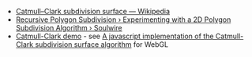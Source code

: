 - [Catmull–Clark subdivision surface — Wikipedia](https://en.wikipedia.org/wiki/Catmull%E2%80%93Clark_subdivision_surface)
- [Recursive Polygon Subdivision › Experimenting with a 2D Polygon Subdivision Algorithm › Soulwire](http://blog.soulwire.co.uk/laboratory/flash/recursive-polygon-subdivision)
- [Catmull-Clark demo](http://erkaman.github.io/gl-catmull-clark/) - see [A javascript implementation of the Catmull-Clark subdivision surface algorithm](https://github.com/Erkaman/gl-catmull-clark) for WebGL